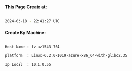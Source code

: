 
   
#### This Page Create at:

```bash

2024-02-18 - 22:41:27 UTC

```

#### Create By Machine:

```bash

Host Name : fv-az1543-764

platform  : Linux-6.2.0-1019-azure-x86_64-with-glibc2.35

Ip Local  : 10.1.0.55

```

